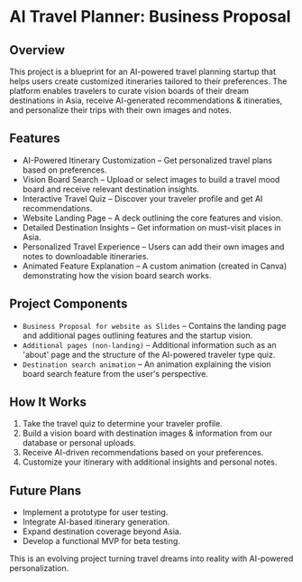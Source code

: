 # AI Travel Planner: Business Proposal

## Overview
This project is a blueprint for an AI-powered travel planning startup that helps users create customized itineraries tailored to their preferences. The platform enables travelers to curate vision boards of their dream destinations in Asia, receive AI-generated recommendations & itineraties, and personalize their trips with their own images and notes.

## Features
- AI-Powered Itinerary Customization – Get personalized travel plans based on preferences.
- Vision Board Search – Upload or select images to build a travel mood board and receive relevant destination insights.
- Interactive Travel Quiz – Discover your traveler profile and get AI recommendations.
- Website Landing Page – A deck outlining the core features and vision.
- Detailed Destination Insights – Get information on must-visit places in Asia.
- Personalized Travel Experience – Users can add their own images and notes to downloadable itineraries.
- Animated Feature Explanation – A custom animation (created in Canva) demonstrating how the vision board search works.

## Project Components
- `Business Proposal for website as Slides` – Contains the landing page and additional pages outlining features and the startup vision.
- `Additional pages (non-landing)` – Additional information such as an 'about' page and the structure of the AI-powered traveler type quiz.
- `Destination search animation` – An animation explaining the vision board search feature from the user's perspective.

## How It Works
1. Take the travel quiz to determine your traveler profile.
2. Build a vision board with destination images & information from our database or personal uploads.
3. Receive AI-driven recommendations based on your preferences.
4. Customize your itinerary with additional insights and personal notes.

## Future Plans
- Implement a prototype for user testing.
- Integrate AI-based itinerary generation.
- Expand destination coverage beyond Asia.
- Develop a functional MVP for beta testing.

This is an evolving project turning travel dreams into reality with AI-powered personalization.

